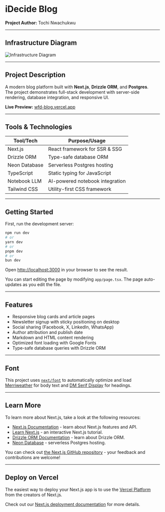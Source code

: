 # iDecide Blog

**Project Author:** Tochi Nwachukwu

---

## Infrastructure Diagram

![Infrastructure Diagram](https://res.cloudinary.com/dbpoqqa9i/image/upload/fl_preserve_transparency/v1755725208/Screenshot_2025-08-20_at_10.26.28_PM_zcgxzi.jpg?_s=public-apps)

---

## Project Description

A modern blog platform built with **Next.js**, **Drizzle ORM**, and **Postgres**.  
The project demonstrates full-stack development with server-side rendering, database integration, and responsive UI.

**Live Preview:** [wfd-blog.vercel.app](https://wfd-blog.vercel.app)

---

## Tools & Technologies

| Tool/Tech         | Purpose/Usage                          |
|-------------------|----------------------------------------|
| Next.js           | React framework for SSR & SSG          |
| Drizzle ORM       | Type-safe database ORM                 |
| Neon Database     | Serverless Postgres hosting            |
| TypeScript        | Static typing for JavaScript           |
| Notebook LLM      | AI-powered notebook integration        |
| Tailwind CSS      | Utility-first CSS framework            |

---

## Getting Started

First, run the development server:

```bash
npm run dev
# or
yarn dev
# or
pnpm dev
# or
bun dev
```

Open [http://localhost:3000](http://localhost:3000) in your browser to see the result.

You can start editing the page by modifying `app/page.tsx`. The page auto-updates as you edit the file.

---

## Features

- Responsive blog cards and article pages
- Newsletter signup with sticky positioning on desktop
- Social sharing (Facebook, X, LinkedIn, WhatsApp)
- Author attribution and publish date
- Markdown and HTML content rendering
- Optimized font loading with Google Fonts
- Type-safe database queries with Drizzle ORM

---

## Font

This project uses [`next/font`](https://nextjs.org/docs/app/building-your-application/optimizing/fonts) to automatically optimize and load [Merriweather](https://fonts.google.com/specimen/Merriweather) for body text and [DM Serif Display](https://fonts.google.com/specimen/DM+Serif+Display) for headings.

---

## Learn More

To learn more about Next.js, take a look at the following resources:

- [Next.js Documentation](https://nextjs.org/docs) - learn about Next.js features and API.
- [Learn Next.js](https://nextjs.org/learn) - an interactive Next.js tutorial.
- [Drizzle ORM Documentation](https://orm.drizzle.team/docs) - learn about Drizzle ORM.
- [Neon Database](https://neon.tech/) - serverless Postgres hosting.

You can check out [the Next.js GitHub repository](https://github.com/vercel/next.js) - your feedback and contributions are welcome!

---

## Deploy on Vercel

The easiest way to deploy your Next.js app is to use the [Vercel Platform](https://vercel.com/new?utm_medium=default-template&filter=next.js&utm_source=create-next-app&utm_campaign=create-next-app-readme) from the creators of Next.js.

Check out our [Next.js deployment documentation](https://nextjs.org/docs/app/building-your-application/deploying) for more details.